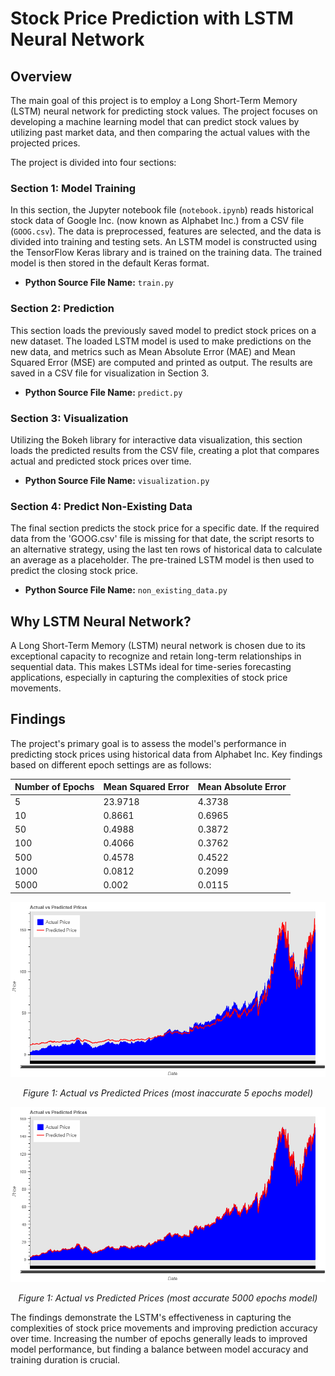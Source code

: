 # Stock Price Prediction with LSTM Neural Network

## Overview

The main goal of this project is to employ a Long Short-Term Memory (LSTM) neural network for predicting stock values. The project focuses on developing a machine learning model that can predict stock values by utilizing past market data, and then comparing the actual values with the projected prices.

The project is divided into four sections:

### Section 1: Model Training

In this section, the Jupyter notebook file (`notebook.ipynb`) reads historical stock data of Google Inc. (now known as Alphabet Inc.) from a CSV file (`GOOG.csv`). The data is preprocessed, features are selected, and the data is divided into training and testing sets. An LSTM model is constructed using the TensorFlow Keras library and is trained on the training data. The trained model is then stored in the default Keras format.

- **Python Source File Name:** `train.py`

### Section 2: Prediction

This section loads the previously saved model to predict stock prices on a new dataset. The loaded LSTM model is used to make predictions on the new data, and metrics such as Mean Absolute Error (MAE) and Mean Squared Error (MSE) are computed and printed as output. The results are saved in a CSV file for visualization in Section 3.

- **Python Source File Name:** `predict.py`

### Section 3: Visualization

Utilizing the Bokeh library for interactive data visualization, this section loads the predicted results from the CSV file, creating a plot that compares actual and predicted stock prices over time.

- **Python Source File Name:** `visualization.py`

### Section 4: Predict Non-Existing Data

The final section predicts the stock price for a specific date. If the required data from the 'GOOG.csv' file is missing for that date, the script resorts to an alternative strategy, using the last ten rows of historical data to calculate an average as a placeholder. The pre-trained LSTM model is then used to predict the closing stock price.

- **Python Source File Name:** `non_existing_data.py`

## Why LSTM Neural Network?

A Long Short-Term Memory (LSTM) neural network is chosen due to its exceptional capacity to recognize and retain long-term relationships in sequential data. This makes LSTMs ideal for time-series forecasting applications, especially in capturing the complexities of stock price movements.

## Findings

The project's primary goal is to assess the model's performance in predicting stock prices using historical data from Alphabet Inc. Key findings based on different epoch settings are as follows:

| Number of Epochs | Mean Squared Error | Mean Absolute Error |
|-------------------|--------------------|----------------------|
| 5                 | 23.9718            | 4.3738               |
| 10                | 0.8661             | 0.6965               |
| 50                | 0.4988             | 0.3872               |
| 100               | 0.4066             | 0.3762               |
| 500               | 0.4578             | 0.4522               |
| 1000              | 0.0812             | 0.2099               |
| 5000              | 0.002              | 0.0115               |


![Figure 2: Actual vs Predicted Prices (most accurate 5000 epochs model)](visualization_5_epochs.png)
<p align="center"><em>Figure 1: Actual vs Predicted Prices (most inaccurate 5 epochs model)</em></p>

![Figure 2: Actual vs Predicted Prices (most accurate 5000 epochs model)](visualization_5000_epochs.png)
<p align="center"><em>Figure 1: Actual vs Predicted Prices (most accurate 5000 epochs model)</em></p>


The findings demonstrate the LSTM's effectiveness in capturing the complexities of stock price movements and improving prediction accuracy over time. Increasing the number of epochs generally leads to improved model performance, but finding a balance between model accuracy and training duration is crucial.

